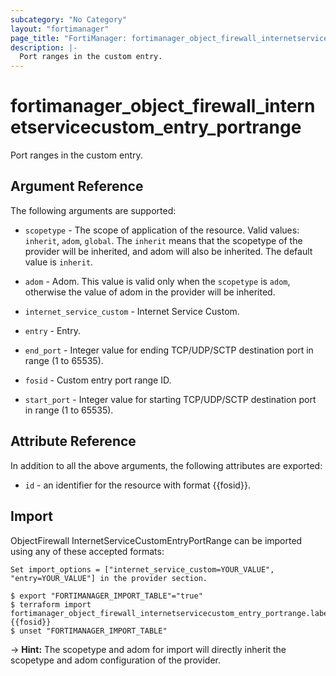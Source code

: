 ```yaml
---
subcategory: "No Category"
layout: "fortimanager"
page_title: "FortiManager: fortimanager_object_firewall_internetservicecustom_entry_portrange"
description: |-
  Port ranges in the custom entry.
---
```


# fortimanager_object_firewall_internetservicecustom_entry_portrange
Port ranges in the custom entry.

## Argument Reference


The following arguments are supported:

* `scopetype` - The scope of application of the resource. Valid values: `inherit`, `adom`, `global`. The `inherit` means that the scopetype of the provider will be inherited, and adom will also be inherited. The default value is `inherit`.
* `adom` - Adom. This value is valid only when the `scopetype` is `adom`, otherwise the value of adom in the provider will be inherited.
* `internet_service_custom` - Internet Service Custom.
* `entry` - Entry.

* `end_port` - Integer value for ending TCP/UDP/SCTP destination port in range (1 to 65535).
* `fosid` - Custom entry port range ID.
* `start_port` - Integer value for starting TCP/UDP/SCTP destination port in range (1 to 65535).


## Attribute Reference

In addition to all the above arguments, the following attributes are exported:
* `id` - an identifier for the resource with format {{fosid}}.

## Import

ObjectFirewall InternetServiceCustomEntryPortRange can be imported using any of these accepted formats:
```
Set import_options = ["internet_service_custom=YOUR_VALUE", "entry=YOUR_VALUE"] in the provider section.

$ export "FORTIMANAGER_IMPORT_TABLE"="true"
$ terraform import fortimanager_object_firewall_internetservicecustom_entry_portrange.labelname {{fosid}}
$ unset "FORTIMANAGER_IMPORT_TABLE"
```
-> **Hint:** The scopetype and adom for import will directly inherit the scopetype and adom configuration of the provider.
